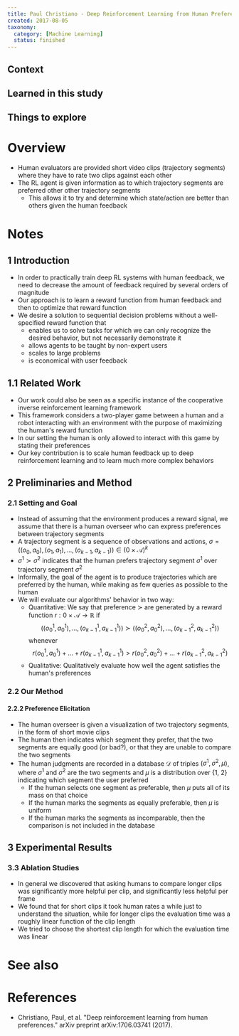 ```yaml
---
title: Paul Christiano - Deep Reinforcement Learning from Human Preferences (2017)
created: 2017-08-05
taxonomy:
  category: [Machine Learning]
  status: finished
---
```


## Context

## Learned in this study

## Things to explore

# Overview
* Human evaluators are provided short video clips (trajectory segments) where they have to rate two clips against each other
* The RL agent is given information as to which trajectory segments are preferred other other trajectory segments
	* This allows it to try and determine which state/action are better than others given the human feedback

# Notes
## 1 Introduction
* In order to practically train deep RL systems with human feedback, we need to decrease the amount of feedback required by several orders of magnitude
* Our approach is to learn a reward function from human feedback and then to optimize that reward function
* We desire a solution to sequential decision problems without a well-specified reward function that
	* enables us to solve tasks for which we can only recognize the desired behavior, but not necessarily demonstrate it
	* allows agents to be taught by non-expert users
	* scales to large problems
	* is economical with user feedback

## 1.1 Related Work
* Our work could also be seen as a specific instance of the cooperative inverse reinforcement learning framework
* This framework considers a two-player game between a human and a robot interacting with an environment with the purpose of maximizing the human's reward function
* In our setting the human is only allowed to interact with this game by stating their preferences
* Our key contribution is to scale human feedback up to deep reinforcement learning and to learn much more complex behaviors

## 2 Preliminaries and Method
### 2.1 Setting and Goal
* Instead of assuming that the environment produces a reward signal, we assume that there is a human overseer who can express preferences between trajectory segments
* A trajectory segment is a sequence of observations and actions, $\sigma = ((o_0, a_0), (o_1, a_1), \dots, (o_{k-1}, a_{k-1})) \in (\mathcal{0} \times \mathcal{A})^k$
* $\sigma^1 \succ \sigma^2$ indicates that the human prefers trajectory segment $\sigma^1$ over trajectory segment $\sigma^2$
* Informally, the goal of the agent is to produce trajectories which are preferred by the human, while making as few queries as possible to the human
* We will evaluate our algorithms' behavior in two way:
	* Quantitative: We say that preference $\succ$ are generated by a reward function $r: \mathcal{0} \times \mathcal{A} \rightarrow \mathbb{R}$ if
$$
((o_0^1, a_0^1), \dots, (o_{k-1}^1, a_{k-1}^1)) \succ ((o_0^2, a_0^2), \dots, (o_{k-1}^2, a_{k-1}^2))
$$
whenever
$$
r(o_0^1, a_0^1) + \dots + r(o_{k-1}^1, a_{k-1}^1) > r(o_0^2, a_0^2) + \dots + r(o_{k-1}^2, a_{k-1}^2)
$$
	* Qualitative: Qualitatively evaluate how well the agent satisfies the human's preferences

### 2.2 Our Method
#### 2.2.2 Preference Elicitation
* The human overseer is given a visualization of two trajectory segments, in the form of short movie clips
* The human then indicates which segment they prefer, that the two segments are equally good (or bad?), or that they are unable to compare the two segments
* The human judgments are recorded in a database $\mathcal{D}$ of triples $(\sigma^1, \sigma^2, \mu)$, where $\sigma^1$ and $\sigma^2$ are the two segments and $\mu$ is a distribution over {1, 2} indicating which segment the user preferred
	* If the human selects one segment as preferable, then $\mu$ puts all of its mass on that choice
	* If the human marks the segments as equally preferable, then $\mu$ is uniform
	* If the human marks the segments as incomparable, then the comparison is not included in the database

## 3 Experimental Results
### 3.3 Ablation Studies
* In general we discovered that asking humans to compare longer clips was significantly more helpful per clip, and significantly less helpful per frame
* We found that for short clips it took human rates a while just to understand the situation, while for longer clips the evaluation time was a roughly linear function of the clip length
* We tried to choose the shortest clip length for which the evaluation time was linear

# See also

# References
* Christiano, Paul, et al. "Deep reinforcement learning from human preferences." arXiv preprint arXiv:1706.03741 (2017).